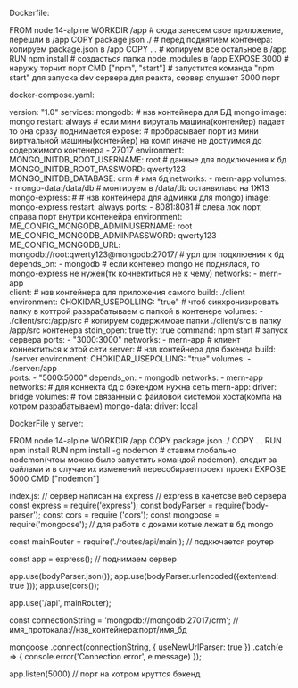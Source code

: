 Dockerfile:

FROM node:14-alpine
WORKDIR /app          # сюда занесем свое приложение, перешли в /app
COPY package.json ./  # перед поднятием контенера: копируем package.json в /app
COPY . .              # копируем все оcтальное в  /app
RUN npm install  # создасться папка node_modules в /app
EXPOSE 3000  # наружу торчит порт
CMD ["npm", "start"]  # запустится команда "npm start" для запуска dev cервера для реакта, сервер слушает 3000 порт


docker-compose.yaml:

version: "1.0"
services:
  mongodb: # нзв контейнера для БД mongo
    image: mongo
    restart: always # если мини вируталь машина(контенйер) падает то она сразу поднимается
    expose:  # пробрасывает порт из мини виртуальной машины(контенйер) на комп иначе не достуимся до содержимого контенера
      - 27017 
    environment: 
      MONGO_INITDB_ROOT_USERNAME: root # данные для подключения к бд
      MONGO_INITDB_ROOT_PASSWORD: qwerty123
      MONGO_INITDB_DATABASE: crm  # имя бд
    networks:
      - mern-app
    volumes: 
      - mongo-data:/data/db # монтируем в  /data/db останвилаьс на 1Ж13
  mongo-express: # # нзв контейнера для админки для mongo)
    image: mongo-express
    restart: always
    ports:
      - 8081:8081 # слева лок порт, справа порт внутри контенейра
    environment: 
      ME_CONFIG_MONGODB_ADMINUSERNAME: root
      ME_CONFIG_MONGODB_ADMINPASSWORD: qwerty123  
      ME_CONFIG_MONGODB_URL: mongodb://root:qwerty123@mongodb:27017/  # урл для подклюения к бд
    depends_on: 
      - mongodb  # если контенер mongo не поднялася, то mongo-express не нужен(тк коннектиться не к чему)
    networks: 
      - mern-app  
  client:  # нзв контейнера для приложения самого
    build: ./client
    environment:
      CHOKIDAR_USEPOLLING: "true" # чтоб синхронизировать папку в коттрой разарабатываем с папкой в контенере
    volumes:
      - ./client/src:/app/src # копируем содержимоае папки ./client/src в папку /app/src контенера
    stdin_open: true
    tty: true
    command: npm start # запуск сервера
    ports:
      - "3000:3000"
    networks:
      - mern-app # клиент коннектиться к этой сети 
  server: # нзв контейнера для бэкенда
    build: ./server
    environment: 
      CHOKIDAR_USEPOLLING: "true"
    volumes:
      - ./server:/app  
    ports: 
      - "5000:5000"
    depends_on:
      - mongodb
    networks: 
      - mern-app  
networks: # для коннекта бд с бэкендом нужна сеть
  mern-app:
    driver: bridge
volumes: # том связанный с файловой системой хоста(компа на котром разрабатываем)
  mongo-data:
    driver: local



DockerFile у server:

FROM node:14-alpine
WORKDIR /app
COPY package.json ./
COPY . .
RUN npm install
RUN npm install -g nodemon # ставим глобально nodemon(чтоы можно было запустить командой nodemon), следит за файлами и в случае их изменений пересобираетпроект проект
EXPOSE 5000
CMD ["nodemon"]     


index.js:
// сервер написан на express // express  в качетсве веб сервера
const express = require('express');
const bodyParser = require('body-parser');
const cors = require ('cors');
const mongoose = require('mongoose'); // для работв с  доками котые лежат в  бд mongo

const mainRouter = require('./routes/api/main'); // подкючается роутер

const app = express(); // поднимаем сервер

app.use(bodyParser.json());
app.use(bodyParser.urlencoded({extentend: true }));
app.use(cors());

app.use('/api', mainRouter);

const connectionString = 'mongodb://mongodb:27017/crm'; // имя_протокала://нзв_контейнера:порт/имя_бд

mongoose
  .connect(connectionString, { useNewUrlParser: true })
  .catch(e => {
    console.error('Connection error', e.message)
  });


app.listen(5000) // порт на котром круттся бэкенд